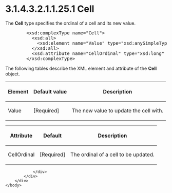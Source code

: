 <html dir="LTR" xmlns:mshelp="http://msdn.microsoft.com/mshelp" xmlns:ddue="http://ddue.schemas.microsoft.com/authoring/2003/5" xmlns:xlink="http://www.w3.org/1999/xlink" xmlns:tool="http://www.microsoft.com/tooltip">
    <head>
        <meta http-equiv="Content-Type" content="text/html; CHARSET=utf-8"></meta>
        <meta name="save" content="history"></meta>
        <title>3.1.4.3.2.1.1.25.1 Cell</title>
        <xml>
            <mshelp:toctitle title="3.1.4.3.2.1.1.25.1 Cell"></mshelp:toctitle>
            <mshelp:rltitle title="[MS-SSAS]: Cell"></mshelp:rltitle>
            <mshelp:keyword index="A" term="6a993e7d-c329-4ce9-ad9e-2c7a1e54cf5e"></mshelp:keyword>
            <mshelp:attr name="DCSext.ContentType" value="open specification"></mshelp:attr>
            <mshelp:attr name="AssetID" value="6a993e7d-c329-4ce9-ad9e-2c7a1e54cf5e"></mshelp:attr>
            <mshelp:attr name="TopicType" value="kbRef"></mshelp:attr>
            <mshelp:attr name="DCSext.Title" value="[MS-SSAS]: Cell" />
        </xml>
    </head>
    <body>
        <div id="header">
            <h1 class="heading">3.1.4.3.2.1.1.25.1 Cell</h1>
        </div>
        <div id="mainSection">
            <div id="mainBody">
                <div id="allHistory" class="saveHistory"></div>
                <div id="sectionSection0" class="section" name="collapseableSection">
                    

<p>The <b>Cell</b> type specifies the ordinal of a cell and its
new value.</p>

<dl>
<dd>
<div><pre>   &lt;xsd:complexType name=&quot;Cell&quot;&gt;
     &lt;xsd:all&gt;
       &lt;xsd:element name=&quot;Value&quot; type=&quot;xsd:anySimpleType&quot; /&gt;
     &lt;/xsd:all&gt;
     &lt;xsd:attribute name=&quot;CellOrdinal&quot; type=&quot;xsd:long&quot; /&gt;
   &lt;/xsd:complexType&gt;
</pre></div>
</dd></dl>

<p>The following tables describe the XML element and attribute
of the <b>Cell</b> object.</p>

<table>
 <thead>
  <tr>
   <th>
   <p>Element</p>
   </th>
   <th>
   <p>Default value</p>
   </th>
   <th>
   <p>Description</p>
   </th>
  </tr>
 </thead>
 <tr>
  <td>
  <p>Value</p>
  </td>
  <td>
  <p>[Required]</p>
  </td>
  <td>
  <p>The new value to update the cell with.</p>
  </td>
 </tr>
</table>

<p> </p>

<table>
 <thead>
  <tr>
   <th>
   <p>Attribute</p>
   </th>
   <th>
   <p>Default</p>
   </th>
   <th>
   <p>Description</p>
   </th>
  </tr>
 </thead>
 <tr>
  <td>
  <p>CellOrdinal</p>
  </td>
  <td>
  <p>[Required]</p>
  </td>
  <td>
  <p>The ordinal of a cell to be updated.</p>
  </td>
 </tr>
</table>

<p> </p>


                </div>
            </div>
        </div>
    </body>
</html>